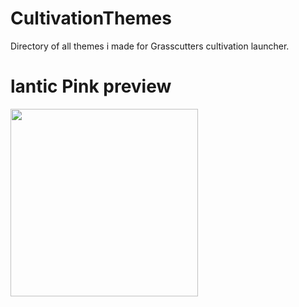 # CultivationThemes
Directory of all themes i made for Grasscutters cultivation launcher.

# lantic Pink preview
[<img alt="" width="300" src="https://cdn.discordapp.com/attachments/992943872479084614/992947814961258516/Preview.png" />](Preview)